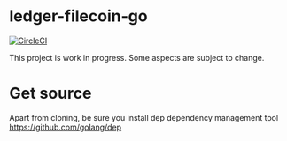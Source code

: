 # ledger-filecoin-go

[![CircleCI](https://circleci.com/gh/Zondax/ledger-filecoin-go.svg?style=shield)](https://circleci.com/gh/Zondax/ledger-filecoin-go)

This project is work in progress. Some aspects are subject to change.

# Get source
Apart from cloning, be sure you install dep dependency management tool
https://github.com/golang/dep
